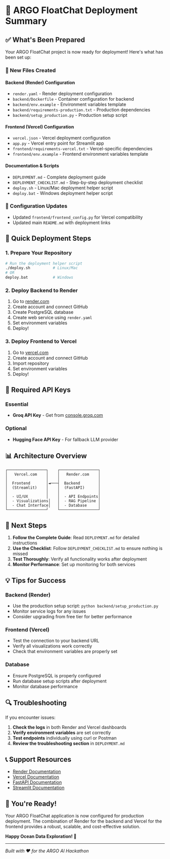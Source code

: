 # 🎯 ARGO FloatChat Deployment Summary

## ✅ What's Been Prepared

Your ARGO FloatChat project is now ready for deployment! Here's what has been set up:

### 📁 New Files Created

#### Backend (Render) Configuration
- `render.yaml` - Render deployment configuration
- `backend/Dockerfile` - Container configuration for backend
- `backend/env.example` - Environment variables template
- `backend/requirements-production.txt` - Production dependencies
- `backend/setup_production.py` - Production setup script

#### Frontend (Vercel) Configuration
- `vercel.json` - Vercel deployment configuration
- `app.py` - Vercel entry point for Streamlit app
- `frontend/requirements-vercel.txt` - Vercel-specific dependencies
- `frontend/env.example` - Frontend environment variables template

#### Documentation & Scripts
- `DEPLOYMENT.md` - Complete deployment guide
- `DEPLOYMENT_CHECKLIST.md` - Step-by-step deployment checklist
- `deploy.sh` - Linux/Mac deployment helper script
- `deploy.bat` - Windows deployment helper script

### 🔧 Configuration Updates
- Updated `frontend/frontend_config.py` for Vercel compatibility
- Updated main `README.md` with deployment links

## 🚀 Quick Deployment Steps

### 1. Prepare Your Repository
```bash
# Run the deployment helper script
./deploy.sh          # Linux/Mac
# OR
deploy.bat           # Windows
```

### 2. Deploy Backend to Render
1. Go to [render.com](https://render.com)
2. Create account and connect GitHub
3. Create PostgreSQL database
4. Create web service using `render.yaml`
5. Set environment variables
6. Deploy!

### 3. Deploy Frontend to Vercel
1. Go to [vercel.com](https://vercel.com)
2. Create account and connect GitHub
3. Import repository
4. Set environment variables
5. Deploy!

## 🔑 Required API Keys

### Essential
- **Groq API Key** - Get from [console.groq.com](https://console.groq.com)

### Optional
- **Hugging Face API Key** - For fallback LLM provider

## 📊 Architecture Overview

```
┌─────────────────┐    ┌─────────────────┐
│   Vercel.com    │    │   Render.com    │
│                 │    │                 │
│  Frontend       │◄───┤  Backend        │
│  (Streamlit)    │    │  (FastAPI)      │
│                 │    │                 │
│  - UI/UX        │    │  - API Endpoints│
│  - Visualizations│   │  - RAG Pipeline │
│  - Chat Interface│   │  - Database     │
└─────────────────┘    └─────────────────┘
```

## 🎯 Next Steps

1. **Follow the Complete Guide**: Read `DEPLOYMENT.md` for detailed instructions
2. **Use the Checklist**: Follow `DEPLOYMENT_CHECKLIST.md` to ensure nothing is missed
3. **Test Thoroughly**: Verify all functionality works after deployment
4. **Monitor Performance**: Set up monitoring for both services

## 💡 Tips for Success

### Backend (Render)
- Use the production setup script: `python backend/setup_production.py`
- Monitor service logs for any issues
- Consider upgrading from free tier for better performance

### Frontend (Vercel)
- Test the connection to your backend URL
- Verify all visualizations work correctly
- Check that environment variables are properly set

### Database
- Ensure PostgreSQL is properly configured
- Run database setup scripts after deployment
- Monitor database performance

## 🔍 Troubleshooting

If you encounter issues:

1. **Check the logs** in both Render and Vercel dashboards
2. **Verify environment variables** are set correctly
3. **Test endpoints** individually using curl or Postman
4. **Review the troubleshooting section** in `DEPLOYMENT.md`

## 📞 Support Resources

- [Render Documentation](https://render.com/docs)
- [Vercel Documentation](https://vercel.com/docs)
- [FastAPI Documentation](https://fastapi.tiangolo.com/)
- [Streamlit Documentation](https://docs.streamlit.io/)

## 🎉 You're Ready!

Your ARGO FloatChat application is now configured for production deployment. The combination of Render for the backend and Vercel for the frontend provides a robust, scalable, and cost-effective solution.

**Happy Ocean Data Exploration! 🌊**

---

*Built with ❤️ for the ARGO AI Hackathon*

